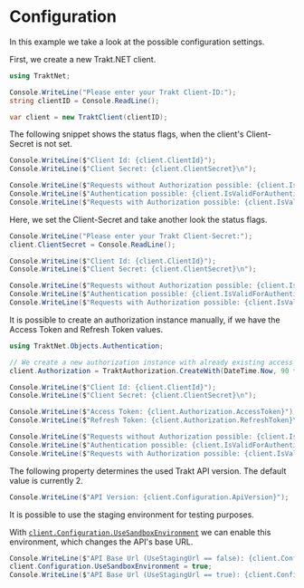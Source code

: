 # Configuration

In this example we take a look at the possible configuration settings.

First, we create a new Trakt.NET client.

```csharp
using TraktNet;

Console.WriteLine("Please enter your Trakt Client-ID:");
string clientID = Console.ReadLine();

var client = new TraktClient(clientID);
```

The following snippet shows the status flags, when the client's Client-Secret is not set.

```csharp
Console.WriteLine($"Client Id: {client.ClientId}");
Console.WriteLine($"Client Secret: {client.ClientSecret}\n");

Console.WriteLine($"Requests without Authorization possible: {client.IsValidForUseWithoutAuthorization}");
Console.WriteLine($"Authentication possible: {client.IsValidForAuthenticationProcess}");
Console.WriteLine($"Requests with Authorization possible: {client.IsValidForUseWithAuthorization}");
```

Here, we set the Client-Secret and take another look the status flags.

```csharp
Console.WriteLine("Please enter your Trakt Client-Secret:");
client.ClientSecret = Console.ReadLine();

Console.WriteLine($"Client Id: {client.ClientId}");
Console.WriteLine($"Client Secret: {client.ClientSecret}\n");

Console.WriteLine($"Requests without Authorization possible: {client.IsValidForUseWithoutAuthorization}");
Console.WriteLine($"Authentication possible: {client.IsValidForAuthenticationProcess}");
Console.WriteLine($"Requests with Authorization possible: {client.IsValidForUseWithAuthorization}");
```

It is possible to create an authorization instance manually, if we have the Access Token and Refresh Token values.

```csharp
using TraktNet.Objects.Authentication;

// We create a new authorization instance with already existing access token and refresh token.
client.Authorization = TraktAuthorization.CreateWith(DateTime.Now, 90 * 24 * 3600, "FakeAccessToken", "FakeRefreshToken");

Console.WriteLine($"Client Id: {client.ClientId}");
Console.WriteLine($"Client Secret: {client.ClientSecret}\n");

Console.WriteLine($"Access Token: {client.Authorization.AccessToken}");
Console.WriteLine($"Refresh Token: {client.Authorization.RefreshToken}\n");

Console.WriteLine($"Requests without Authorization possible: {client.IsValidForUseWithoutAuthorization}");
Console.WriteLine($"Authentication possible: {client.IsValidForAuthenticationProcess}");
Console.WriteLine($"Requests with Authorization possible: {client.IsValidForUseWithAuthorization}");
```

The following property determines the used Trakt API version. The default value is currently 2.

```csharp
Console.WriteLine($"API Version: {client.Configuration.ApiVersion}");
```

It is possible to use the staging environment for testing purposes.

With [`client.Configuration.UseSandboxEnvironment`](xref:TraktNet.Core.TraktConfiguration.UseSandboxEnvironment) we can enable this environment, which changes the API's base URL.

```csharp
Console.WriteLine($"API Base Url (UseStagingUrl == false): {client.Configuration.BaseUrl}");
client.Configuration.UseSandboxEnvironment = true;
Console.WriteLine($"API Base Url (UseStagingUrl == true): {client.Configuration.BaseUrl}");
```
